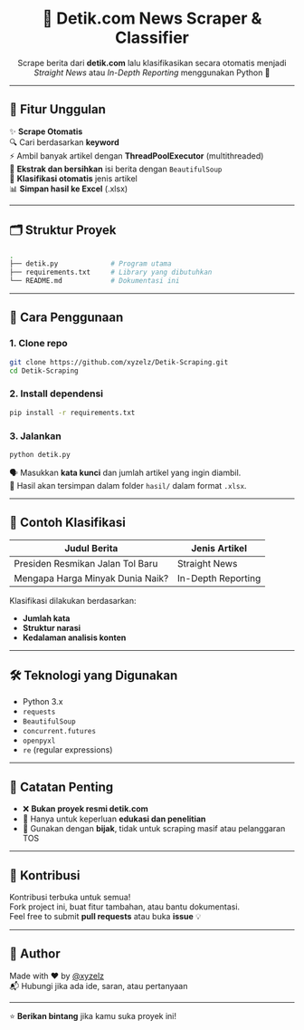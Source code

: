 
<h1 align="center">📰 Detik.com News Scraper & Classifier</h1>

<p align="center">
  Scrape berita dari <strong>detik.com</strong> lalu klasifikasikan secara otomatis menjadi <em>Straight News</em> atau <em>In-Depth Reporting</em> menggunakan Python 🐍
</p>

---

## 🚀 Fitur Unggulan

✨ **Scrape Otomatis**  
🔍 Cari berdasarkan **keyword**  
⚡️ Ambil banyak artikel dengan **ThreadPoolExecutor** (multithreaded)  
🧹 **Ekstrak dan bersihkan** isi berita dengan `BeautifulSoup`  
🤖 **Klasifikasi otomatis** jenis artikel  
📊 **Simpan hasil ke Excel** (.xlsx)

---

## 🗂️ Struktur Proyek

```bash
.
├── detik.py             # Program utama
├── requirements.txt     # Library yang dibutuhkan
└── README.md            # Dokumentasi ini
```

---

## 🧪 Cara Penggunaan

### 1. Clone repo

```bash
git clone https://github.com/xyzelz/Detik-Scraping.git
cd Detik-Scraping
```

### 2. Install dependensi

```bash
pip install -r requirements.txt
```

### 3. Jalankan

```bash
python detik.py
```

🗣 Masukkan **kata kunci** dan jumlah artikel yang ingin diambil.  
📁 Hasil akan tersimpan dalam folder `hasil/` dalam format `.xlsx`.

---

## 🤖 Contoh Klasifikasi

| Judul Berita                           | Jenis Artikel       |
|----------------------------------------|----------------------|
| Presiden Resmikan Jalan Tol Baru       | Straight News        |
| Mengapa Harga Minyak Dunia Naik?       | In-Depth Reporting   |

Klasifikasi dilakukan berdasarkan:
- **Jumlah kata**
- **Struktur narasi**
- **Kedalaman analisis konten**

---

## 🛠 Teknologi yang Digunakan

- Python 3.x
- `requests`
- `BeautifulSoup`
- `concurrent.futures`
- `openpyxl`
- `re` (regular expressions)

---

## 📌 Catatan Penting

- ❌ **Bukan proyek resmi detik.com**
- 🧠 Hanya untuk keperluan **edukasi dan penelitian**
- 🤝 Gunakan dengan **bijak**, tidak untuk scraping masif atau pelanggaran TOS

---

## 🤝 Kontribusi

Kontribusi terbuka untuk semua!  
Fork project ini, buat fitur tambahan, atau bantu dokumentasi.  
Feel free to submit **pull requests** atau buka **issue** 💡

---

## 👤 Author

Made with ❤️ by [@xyzelz](https://github.com/xyzelz)  
📬 Hubungi jika ada ide, saran, atau pertanyaan

---

⭐ **Berikan bintang** jika kamu suka proyek ini!
